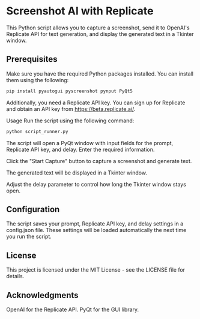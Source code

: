 # Screenshot AI with Replicate

This Python script allows you to capture a screenshot, send it to OpenAI's Replicate API for text generation, and display the generated text in a Tkinter window.

## Prerequisites

Make sure you have the required Python packages installed. You can install them using the following:

```bash
pip install pyautogui pyscreenshot pynput PyQt5
```
Additionally, you need a Replicate API key. You can sign up for Replicate and obtain an API key from https://beta.replicate.ai/.

Usage
Run the script using the following command:

```bash
python script_runner.py
```
The script will open a PyQt window with input fields for the prompt, Replicate API key, and delay. Enter the required information.

Click the "Start Capture" button to capture a screenshot and generate text.

The generated text will be displayed in a Tkinter window.

Adjust the delay parameter to control how long the Tkinter window stays open.

## Configuration
The script saves your prompt, Replicate API key, and delay settings in a config.json file. These settings will be loaded automatically the next time you run the script.

## License
This project is licensed under the MIT License - see the LICENSE file for details.

## Acknowledgments
OpenAI for the Replicate API.
PyQt for the GUI library.
